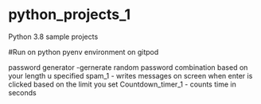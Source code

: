# python_projects_1
Python 3.8 sample projects

#Run on python pyenv environment on gitpod

password generator -gernerate random password combination based on your length u specified
spam_1 - writes messages on screen when enter is clicked based on the limit you set
Countdown_timer_1 - counts time in seconds
